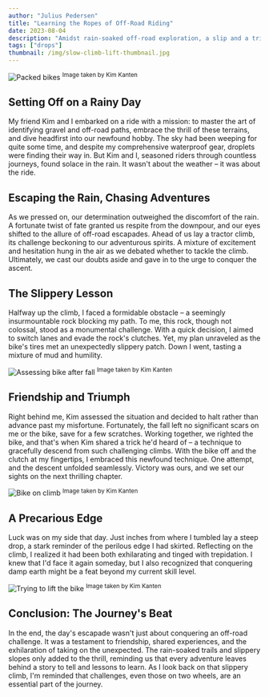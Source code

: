```yaml
---
author: "Julius Pedersen"
title: "Learning the Ropes of Off-Road Riding"
date: 2023-08-04
description: "Amidst rain-soaked off-road exploration, a slip and a triumph teach valuable lessons in camaraderie and conquering challenges."
tags: ["drops"]
thumbnail: /img/slow-climb-lift-thumbnail.jpg
---
```


![Packed bikes](/img/slow-climb/packed-bikes.jpg)
<sup>Image taken by Kim Kanten</sup>

## **Setting Off on a Rainy Day**

My friend Kim and I embarked on a ride with a mission: to master the art of
identifying gravel and off-road paths, embrace the thrill of these terrains,
and dive headfirst into our newfound hobby. The sky had been weeping for quite
some time, and despite my comprehensive waterproof gear, droplets were finding
their way in. But Kim and I, seasoned riders through countless journeys, found
solace in the rain. It wasn't about the weather – it was about the ride.

## **Escaping the Rain, Chasing Adventures**

As we pressed on, our determination outweighed the discomfort of the rain. A
fortunate twist of fate granted us respite from the downpour, and our eyes
shifted to the allure of off-road escapades. Ahead of us lay a tractor climb,
its challenge beckoning to our adventurous spirits. A mixture of excitement and
hesitation hung in the air as we debated whether to tackle the climb.
Ultimately, we cast our doubts aside and gave in to the urge to conquer the
ascent.

## **The Slippery Lesson**

Halfway up the climb, I faced a formidable obstacle – a seemingly
insurmountable rock blocking my path. To me, this rock, though not colossal,
stood as a monumental challenge. With a quick decision, I aimed to switch lanes
and evade the rock's clutches. Yet, my plan unraveled as the bike's tires met
an unexpectedly slippery patch. Down I went, tasting a mixture of mud and
humility.

![Assessing bike after fall](/img/slow-climb-assessing.jpg)
<sup>Image taken by Kim Kanten</sup>

## **Friendship and Triumph**

Right behind me, Kim assessed the situation and decided to halt rather than
advance past my misfortune. Fortunately, the fall left no significant scars on
me or the bike, save for a few scratches. Working together, we righted the
bike, and that's when Kim shared a trick he'd heard of – a technique to
gracefully descend from such challenging climbs. With the bike off and the
clutch at my fingertips, I embraced this newfound technique. One attempt, and
the descent unfolded seamlessly. Victory was ours, and we set our sights on the
next thrilling chapter.

![Bike on climb](/img/slow-climb/climb.jpg)
<sup>Image taken by Kim Kanten</sup>

## **A Precarious Edge**

Luck was on my side that day. Just inches from where I tumbled lay a steep
drop, a stark reminder of the perilous edge I had skirted. Reflecting on the
climb, I realized it had been both exhilarating and tinged with trepidation. I
knew that I'd face it again someday, but I also recognized that conquering damp
earth might be a feat beyond my current skill level.

![Trying to lift the bike](/img/slow-climb/lift.jpg)
<sup>Image taken by Kim Kanten</sup>

## **Conclusion: The Journey's Beat**

In the end, the day's escapade wasn't just about conquering an off-road
challenge. It was a testament to friendship, shared experiences, and the
exhilaration of taking on the unexpected. The rain-soaked trails and slippery
slopes only added to the thrill, reminding us that every adventure leaves
behind a story to tell and lessons to learn. As I look back on that slippery
climb, I'm reminded that challenges, even those on two wheels, are an essential
part of the journey.

<!-- original
![Assessing bike after fall](/img/slow-climb-assessing.jpg)

Me and my friend, Kim, went on a ride with the goal of learning how to identify available gravel and off-road paths, get to 
ride some and just explore our new bikes and our new hobby. It had been raining for quite a while and even though I had
pretty extensive water proof gear on, I was still getting wet. Even though it was raining, me and Kim have driven a lot
together, so none of us were really bothered by the rain. We were having a good time. After a while we were able to 
escape the rain, and eyes were fixed on finding off-road adventures. We came upon a tractor climb which looked 
interesting. Both of us were hesitant to try it, but after debating for a while we decided to give it a go. We got 
about half way up before I realized I had to change lane due to a big rock in my way. The rock wasn't really big, but
to me it was the most terrifying thing I had ever seen. Ish. I tried to change lane, but didn't realize there was a 
rock beneath the dirt I was riding on. Bike slipped out and I fell. Guess wet things are still slippery. Kim was right 
behind me but decided to stop instead of passing me. No damage to me or the bike, except for a few scratches on the 
bike. Kim helped me get the bike up and had heard about a trick to get down from shitty climbs. The trick was to turn 
off the bike and use the clutch to control the speed. Worked beautifully. One try was enough, so we decided to head to
the next adventure. I was lucky. Just to the right of were I fell, was a steep drop. Would have been hard getting the 
bike up from there. Gotta say, the climb was both very fun and a bit scary. Will definitely try it again, but I think
wet dirt are a bit above my skill level at the moment
-->
